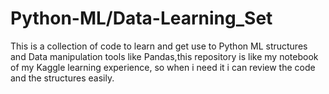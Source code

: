 # Python-ML/Data-Learning_Set
This is a collection of code to learn and get use to Python ML structures and Data manipulation tools like Pandas,this repository is like my notebook of my Kaggle learning experience, so when i need it i can review the code and the structures easily.
